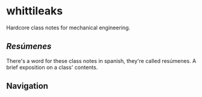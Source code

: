 # whittileaks
Hardcore class notes for mechanical engineering.

## *Resúmenes*
There's a word for these class notes in spanish, they're called resúmenes. A brief exposition on a class' contents. 

## Navigation
